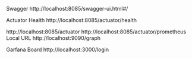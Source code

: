 
Swagger
http://localhost:8085/swagger-ui.html#/

Actuator Health
http://localhost:8085/actuator/health

http://localhost:8085/actuator
http://localhost:8085/actuator/prometheus
Local URL
http://localhost:9090/graph

Garfana Board
http://localhost:3000/login
